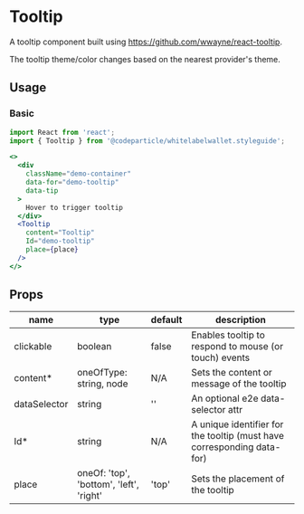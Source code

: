 # Tooltip

A tooltip component built using https://github.com/wwayne/react-tooltip.

The tooltip theme/color changes based on the nearest provider's theme.

## Usage

### Basic

```jsx
import React from 'react';
import { Tooltip } from '@codeparticle/whitelabelwallet.styleguide';

<>
  <div
    className="demo-container"
    data-for="demo-tooltip"
    data-tip
  >
    Hover to trigger tooltip
  </div>
  <Tooltip
    content="Tooltip"
    Id="demo-tooltip"
    place={place}
  />
</>
```

## Props

| name | type | default | description |
| ---- | ---- | ------- | ----------- |
| clickable | boolean | false | Enables tooltip to respond to mouse (or touch) events |
| content* | oneOfType: string, node | N/A | Sets the content or message of the tooltip |
| dataSelector | string | '' | An optional e2e data-selector attr |
| Id* | string | N/A | A unique identifier for the tooltip (must have corresponding data-for) |
| place | oneOf: 'top', 'bottom', 'left', 'right' | 'top' | Sets the placement of the tooltip |
